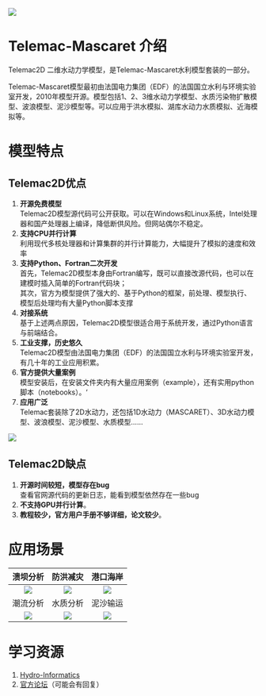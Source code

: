 ![](https://cdn.nlark.com/yuque/0/2024/png/35942365/1731630575605-aa5e8cba-714d-4322-82fd-c811187d3d93.png)

# Telemac-Mascaret 介绍
Telemac2D 二维水动力学模型，是Telemac-Mascaret水利模型套装的一部分。

Telemac-Mascaret模型最初由法国电力集团（EDF）的法国国立水利与环境实验室开发，2010年模型开源。模型包括1、2、3维水动力学模型、水质污染物扩散模型、波浪模型、泥沙模型等。可以应用于洪水模拟、湖库水动力水质模拟、近海模拟等。

# 模型特点
## Telemac2D优点
1. **开源免费模型**  
Telemac2D模型源代码可公开获取。可以在Windows和Linux系统，Intel处理器和国产处理器上编译，降低断供风险。但网站偶尔不稳定。
2. **支持CPU并行计算**  
利用现代多核处理器和计算集群的并行计算能力，大幅提升了模拟的速度和效率
3. **支持Python、Fortran二次开发**  
首先，Telemac2D模型本身由Fortran编写，既可以直接改源代码，也可以在建模时插入简单的Fortran代码块；  
其次，官方为模型提供了强大的、基于Python的框架，前处理、模型执行、模型后处理均有大量Python脚本支撑
4. **对接系统**  
基于上述两点原因，Telemac2D模型很适合用于系统开发，通过Python语言与前端结合。
5. **工业支撑，历史悠久**  
Telemac2D模型由法国电力集团（EDF）的法国国立水利与环境实验室开发，有几十年的工业应用积累。
6. **官方提供大量案例**  
模型安装后，在安装文件夹内有大量应用案例（example），还有实用python脚本（notebooks）。‘
7. **应用广泛**  
Telemac套装除了2D水动力，还包括1D水动力（MASCARET）、3D水动力模型、波浪模型、泥沙模型、水质模型……

![](https://cdn.nlark.com/yuque/0/2024/png/35942365/1731630490898-c5c9fa58-ce03-4686-89a6-44b72164ebea.png)

## Telemac2D缺点
1. **开源时间较短，模型存在bug**  
查看官网源代码的更新日志，能看到模型依然存在一些bug
2. **不支持GPU并行计算**。
3. **教程较少，官方用户手册不够详细，论文较少**。

# 应用场景
| 溃坝分析 | 防洪减灾 | 港口海岸 |
| :---: | :---: | :---: |
| ![](https://cdn.nlark.com/yuque/0/2024/png/35942365/1731653794753-3f50d438-f2c3-4b9b-8385-8debf9b07140.png) | ![](https://cdn.nlark.com/yuque/0/2024/png/35942365/1731653921441-a20175bb-3412-4604-80af-c357405b7cb0.png) | ![](https://cdn.nlark.com/yuque/0/2024/png/35942365/1731653874384-6e2cfe1c-3f16-4160-9f75-3fb82e98dffd.png) |
| 潮流分析 | 水质分析 | 泥沙输运 |
| ![](https://cdn.nlark.com/yuque/0/2024/png/35942365/1731653996460-a8b558d4-95ed-4cfb-8abf-e0dc5009bb88.png) | ![](https://cdn.nlark.com/yuque/0/2024/png/35942365/1731654028504-043bdee6-16a0-433c-b196-cfe16d80a80f.png) | ![](https://cdn.nlark.com/yuque/0/2024/png/35942365/1731654049482-4870d6af-fbd4-49d6-b7e6-5207b8149c15.png) |


# 学习资源
1. [Hydro-Informatics](https://hydro-informatics.com/numerics/telemac/telemac.html)
2. [官方论坛](https://www.opentelemac.org/index.php/kunena/index)（可能会有回复）

